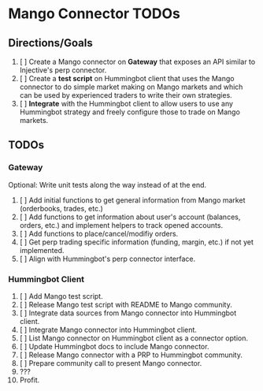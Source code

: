 # Mango Connector TODOs
## Directions/Goals
1. [ ] Create a Mango connector on **Gateway** that exposes an API similar to Injective's perp connector.
2. [ ] Create a **test script** on Hummingbot client that uses the Mango connector to do simple market making on Mango markets and which can be used by experienced traders to write their own strategies.
3. [ ] **Integrate** with the Hummingbot client to allow users to use any Hummingbot strategy and freely configure those to trade on Mango markets.
## TODOs
### Gateway
Optional: Write unit tests along the way instead of at the end.
1. [ ] Add initial functions to get general information from Mango market (orderbooks, trades, etc.)
2. [ ] Add functions to get information about user's account (balances, orders, etc.) and implement helpers to track opened accounts.
3. [ ] Add functions to place/cancel/modifiy orders.
4. [ ] Get perp trading specific information (funding, margin, etc.) if not yet implemented.
5. [ ] Align with Hummingbot's perp connector interface.

### Hummingbot Client
1. [ ] Add Mango test script.
2. [ ] Release Mango test script with README to Mango community.
3. [ ] Integrate data sources from Mango connector into Hummingbot client.
4. [ ] Integrate Mango connector into Hummingbot client.
5. [ ] List Mango connector on Hummingbot client as a connector option.
6. [ ] Update Hummingbot docs to include Mango connector.
7. [ ] Release Mango connector with a PRP to Hummingbot community.
8. [ ] Prepare community call to present Mango connector.
8. ???
9. Profit.